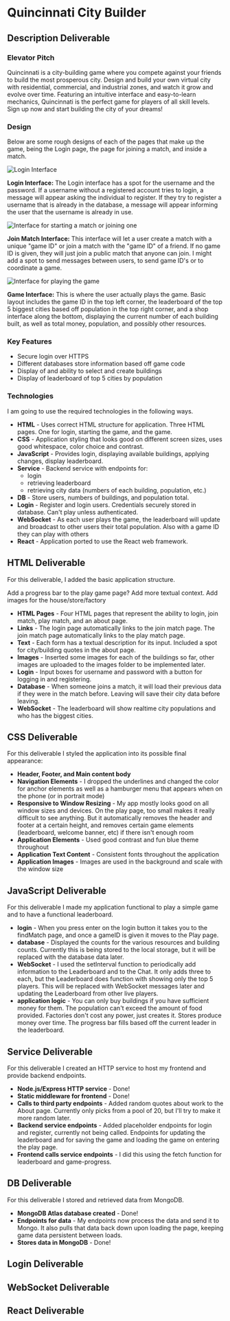 # Quincinnati City Builder

## Description Deliverable

### Elevator Pitch

Quincinnati is a city-building game where you compete against your friends to build the most prosperous city. Design and build your own virtual city with residential, commercial, and industrial zones, and watch it grow and evolve over time. Featuring an intuitive interface and easy-to-learn mechanics, Quincinnati is the perfect game for players of all skill levels. Sign up now and start building the city of your dreams!

### Design

Below are some rough designs of each of the pages that make up the game, being the Login page, the page for joining a match, and inside a match.

![Login Interface](https://user-images.githubusercontent.com/112978030/236575904-d9f37648-e8f1-4113-83e3-25a50cdaefe8.jpg)

**Login Interface:** The Login interface has a spot for the username and the password. If a username without a registered account tries to login, a message will appear asking the individual to register. If they try to register a username that is already in the database, a message will appear informing the user that the username is already in use.

![Interface for starting a match or joining one](https://user-images.githubusercontent.com/112978030/236575942-f9784546-a2af-49ea-beec-f6e17960715a.jpg)

**Join Match Interface:** This interface will let a user create a match with a unique "game ID" or join a match with the "game ID" of a friend. If no game ID is given, they will just join a public match that anyone can join. I might add a spot to send messages between users, to send game ID's or to coordinate a game.

![Interface for playing the game](https://user-images.githubusercontent.com/112978030/236575982-6dc3dcae-6421-4dea-958d-6ec6bd28f87e.jpg)

**Game Interface:** This is where the user actually plays the game. Basic layout includes the game ID in the top left corner, the leaderboard of the top 5 biggest cities based off population in the top right corner, and a shop interface along the bottom, displaying the current number of each building built, as well as total money, population, and possibly other resources.

### Key Features

- Secure login over HTTPS
- Different databases store information based off game code
- Display of and ability to select and create buildings
- Display of leaderboard of top 5 cities by population

### Technologies

I am going to use the required technologies in the following ways.

- **HTML** - Uses correct HTML structure for application. Three HTML pages. One for login, starting the game, and the game.
- **CSS** - Application styling that looks good on different screen sizes, uses good whitespace, color choice and contrast.
- **JavaScript** - Provides login, displaying available buildings, applying changes, display leaderboard.
- **Service** - Backend service with endpoints for:
  - login
  - retrieving leaderboard
  - retrieving city data (numbers of each building, population, etc.)
- **DB** - Store users, numbers of buildings, and population total.
- **Login** - Register and login users. Credentials securely stored in database. Can't play unless authenticated.
- **WebSocket** - As each user plays the game, the leaderboard will update and broadcast to other users their total population. Also with a game ID they can play with others
- **React** - Application ported to use the React web framework.

## HTML Deliverable
For this deliverable, I added the basic application structure.

Add a progress bar to the play game page? Add more textual context. Add images for the house/store/factory

- **HTML Pages** - Four HTML pages that represent the ability to login, join match, play match, and an about page.
- **Links** - The login page automatically links to the join match page. The join match page automatically links to the play match page.
- **Text** - Each form has a textual description for its input. Included a spot for city/building quotes in the about page.
- **Images** - Inserted some images for each of the buildings so far, other images are uploaded to the images folder to be implemented later.
- **Login** - Input boxes for username and password with a button for logging in and registering.
- **Database** - When someone joins a match, it will load their previous data if they were in the match before. Leaving will save their city data before leaving.
- **WebSocket** - The leaderboard will show realtime city populations and who has the biggest cities.

## CSS Deliverable

For this deliverable I styled the application into its possible final appearance:

- **Header, Footer, and Main content body**
- **Navigation Elements** - I dropped the underlines and changed the color for anchor elements as well as a hamburger menu that appears when on the phone (or in portrait mode)
- **Responsive to Window Resizing** - My app mostly looks good on all window sizes and devices. On the play page, too small makes it really difficult to see anything. But it automatically removes the header and footer at a certain height, and removes certain game elements (leaderboard, welcome banner, etc) if there isn't enough room
- **Application Elements** - Used good contrast and fun blue theme throughout
- **Application Text Content** - Consistent fonts throughout the application
- **Application Images** - Images are used in the background and scale with the window size

## JavaScript Deliverable

For this deliverable I made my application functional to play a simple game and to have a functional leaderboard.

- **login** - When you press enter on the login button it takes you to the findMatch page, and once a gameID is given it moves to the Play page.
- **database** - Displayed the counts for the various resources and building counts. Currently this is being stored to the local storage, but it will be replaced with the database data later.
- **WebSocket** - I used the setInterval function to periodically add information to the Leaderboard and to the Chat. It only adds three to each, but the Leaderboard does function with showing only the top 5 players. This will be replaced with WebSocket messages later and updating the Leaderboard from other live players.
- **application logic** - You can only buy buildings if you have sufficient money for them. The population can't exceed the amount of food provided. Factories don't cost any power, just creates it. Stores produce money over time. The progress bar fills based off the current leader in the leaderboard.

## Service Deliverable

For this deliverable I created an HTTP service to host my frontend and provide backend endpoints.

- **Node.js/Express HTTP service** - Done!
- **Static middleware for frontend** - Done!
- **Calls to third party endpoints** - Added random quotes about work to the About page. Currently only picks from a pool of 20, but I'll try to make it more random later.
- **Backend service endpoints** - Added placeholder endpoints for login and register, currently not being called. Endpoints for updating the leaderboard and for saving the game and loading the game on entering the play page.
- **Frontend calls service endpoints** - I did this using the fetch function for leaderboard and game-progress.

## DB Deliverable

For this deliverable I stored and retrieved data from MongoDB.

- **MongoDB Atlas database created** - Done!
- **Endpoints for data** - My endpoints now process the data and send it to Mongo. It also pulls that data back down upon loading the page, keeping game data persistent between loads.
- **Stores data in MongoDB** - Done!

## Login Deliverable

## WebSocket Deliverable

## React Deliverable

